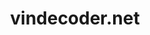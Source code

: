 ---
title: vindecoder.net
description: Free VIN number decoder for any cars.
url: https://www.vindecoder.net/
image:
    # url: '/assets/images/cafe.png'
    # alt: 'Cafe'
tags: ['osint', 'vin']
pubDate: 2023-12-13
draft: false
---
